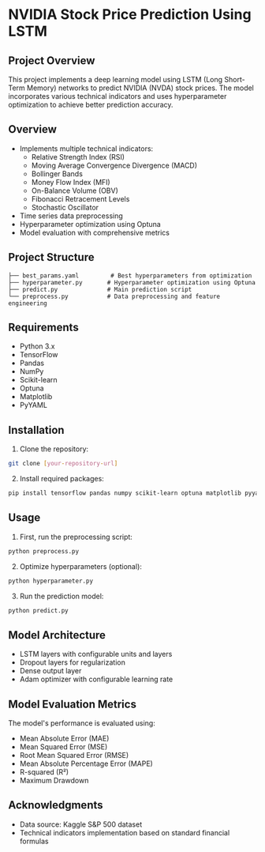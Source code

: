 # NVIDIA Stock Price Prediction Using LSTM

## Project Overview
This project implements a deep learning model using LSTM (Long Short-Term Memory) networks to predict NVIDIA (NVDA) stock prices. The model incorporates various technical indicators and uses hyperparameter optimization to achieve better prediction accuracy.

## Overview
- Implements multiple technical indicators:
  - Relative Strength Index (RSI)
  - Moving Average Convergence Divergence (MACD)
  - Bollinger Bands
  - Money Flow Index (MFI)
  - On-Balance Volume (OBV)
  - Fibonacci Retracement Levels
  - Stochastic Oscillator
- Time series data preprocessing
- Hyperparameter optimization using Optuna
- Model evaluation with comprehensive metrics


## Project Structure
```
├── best_params.yaml         # Best hyperparameters from optimization
├── hyperparameter.py       # Hyperparameter optimization using Optuna
├── predict.py              # Main prediction script
└── preprocess.py           # Data preprocessing and feature engineering
```

## Requirements
- Python 3.x
- TensorFlow
- Pandas
- NumPy
- Scikit-learn
- Optuna
- Matplotlib
- PyYAML

## Installation
1. Clone the repository:
```bash
git clone [your-repository-url]
```

2. Install required packages:
```bash
pip install tensorflow pandas numpy scikit-learn optuna matplotlib pyyaml
```

## Usage
1. First, run the preprocessing script:
```bash
python preprocess.py
```

2. Optimize hyperparameters (optional):
```bash
python hyperparameter.py
```

3. Run the prediction model:
```bash
python predict.py
```

## Model Architecture
- LSTM layers with configurable units and layers
- Dropout layers for regularization
- Dense output layer
- Adam optimizer with configurable learning rate

## Model Evaluation Metrics
The model's performance is evaluated using:
- Mean Absolute Error (MAE)
- Mean Squared Error (MSE)
- Root Mean Squared Error (RMSE)
- Mean Absolute Percentage Error (MAPE)
- R-squared (R²)
- Maximum Drawdown



## Acknowledgments
- Data source: Kaggle S&P 500 dataset
- Technical indicators implementation based on standard financial formulas
